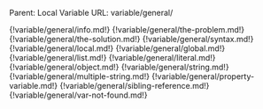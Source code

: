 Parent: Local Variable
URL: variable/general/

{!variable/general/info.md!}
{!variable/general/the-problem.md!}
{!variable/general/the-solution.md!}
{!variable/general/syntax.md!}
{!variable/general/local.md!}
{!variable/general/global.md!}
{!variable/general/list.md!}
{!variable/general/literal.md!}
{!variable/general/object.md!}
{!variable/general/string.md!}
{!variable/general/multiple-string.md!}
{!variable/general/property-variable.md!}
{!variable/general/sibling-reference.md!}
{!variable/general/var-not-found.md!}

